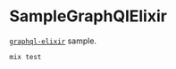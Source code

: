 # SampleGraphQlElixir

[```graphql-elixir```](https://github.com/joshprice/graphql-elixir) sample.

```
mix test
```
